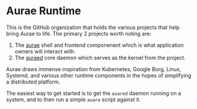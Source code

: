 # Aurae Runtime

This is the GitHub organization that holds the various projects that help bring Aurae to life. The primary 2 projects worth noting are:

 1. The [aurae](https://github.com/aurae-runtime/aurae) shell and frontend componenent which is what application owners will interact with.
 2. The [auraed](https://github.com/aurae-runtime/auraed) core daemon which serves as the kernel from the project. 
 
 Aurae draws immense inspiration from Kubernetes, Google Borg, Linux, Systemd, and various other runtime components in the hopes of simplifying a distributed platform.
 
 The easiest way to get started is to get the `auared` daemon running on a system, and to then run a simple `auare` script against it.
